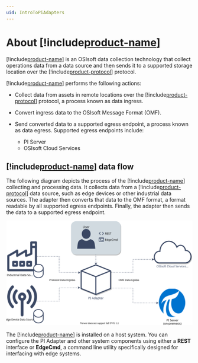 ```yaml
---
uid: IntroToPiAdapters
---
```


# About [!include[product-name](../_includes/inline/product-name.md)]

[!include[product-name](../_includes/inline/product-name.md)] is an OSIsoft data collection technology that collect operations data from a data source and then sends it to a supported storage location over the [!include[product-protocol](../_includes/inline/product-protocol.md)] protocol.
   
[!include[product-name](../_includes/inline/product-name.md)] performs the following actions:

* Collect data from assets in remote locations over the [!include[product-protocol](../_includes/inline/product-protocol.md)] protocol, a process known as data ingress.

* Convert ingress data to the OSIsoft Message Format (OMF).

* Send converted data to a supported egress endpoint, a process known as data egress. Supported egress endpoints include:

  * PI Server
  * OSIsoft Cloud Services
  
## [!include[product-name](../_includes/inline/product-name.md)] data flow

The following diagram depicts the process of the [!include[product-name](../_includes/inline/product-name.md)] collecting and processing data. It collects data from a [!include[product-protocol](../_includes/inline/product-protocol.md)] data source, such as edge devices or other industrial data sources. The adapter then converts that data to the OMF format, a format readable by all supported egress endpoints. Finally, the adapter then sends the data to a supported egress endpoint. 

<!-- Mark Bishop 6/22/21: The SVG file referenced below can be opened and edited using https://app.diagrams.net/ -->

![Adapter Data Flow](../images/adapter-data-flow.svg)

The [!include[product-name](../_includes/inline/product-name.md)] is installed on a host system. You can configure the PI Adapter and other system components using either a **REST** interface or **EdgeCmd**, a command line utility specifically designed for interfacing with edge systems.
